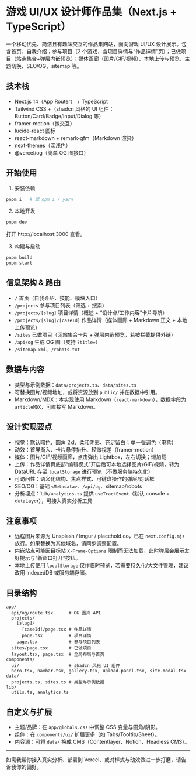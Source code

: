 # 游戏 UI/UX 设计师作品集（Next.js + TypeScript）

一个移动优先、简洁且有趣味交互的作品集网站，面向游戏 UI/UX 设计展示。包含首页、自我介绍；参与项目（2 个游戏，含项目详情与“作品详情”页）；已做项目（站点集合+弹层内嵌预览）；媒体画廊（图片/GIF/视频）、本地上传与预览、主题切换、SEO/OG、sitemap 等。

## 技术栈
- Next.js 14（App Router） + TypeScript
- Tailwind CSS +（shadcn 风格的 UI 组件：Button/Card/Badge/Input/Dialog 等）
- framer-motion（微交互）
- lucide-react 图标
- react-markdown + remark-gfm（Markdown 渲染）
- next-themes（深浅色）
- @vercel/og（简单 OG 图接口）

## 开始使用

1. 安装依赖
```bash
pnpm i   # 或 npm i / yarn
```

2. 本地开发
```bash
pnpm dev
```
打开 http://localhost:3000 查看。

3. 构建与启动
```bash
pnpm build
pnpm start
```

## 信息架构 & 路由
- `/` 首页（自我介绍、技能、模块入口）
- `/projects` 参与项目列表（筛选 + 搜索）
- `/projects/[slug]` 项目详情（概述 + “设计点/工作内容”卡片导航）
- `/projects/[slug]/[caseId]` 作品详情（媒体画廊 + Markdown 正文 + 本地上传预览）
- `/sites` 已做项目（网站集合卡片 + 弹层内嵌预览，若被拦截提供外链）
- `/api/og` 生成 OG 图（支持 `?title=`）
- `/sitemap.xml`、`/robots.txt`

## 数据与内容
- 类型与示例数据：`data/projects.ts`、`data/sites.ts`
- 可替换图片/视频地址，或将资源放到 `public/` 并在数据中引用。
- Markdown/MDX：本实现使用 Markdown（`react-markdown`），数据字段为 `articleMDX`，可直接写 Markdown。

## 设计实现要点
- 视觉：默认暗色、圆角 2xl、柔和阴影、充足留白；单一强调色（电紫）
- 动效：首屏渐入、卡片悬停抬升、轻微视差（framer-motion）
- 媒体：图片/GIF/视频画廊，点击弹出 Lightbox，左右切换；懒加载
- 上传：作品详情页底部“编辑模式”开启后可本地选择图片/GIF/视频，转为 DataURL 存至 `localStorage` 进行预览（不做服务端持久化）
- 可访问性：语义化结构、焦点样式、可键盘操作的弹层/对话框
- SEO/OG：基础 `<Metadata>`、`/api/og`、sitemap/robots
- 分析埋点：`lib/analytics.ts` 提供 `useTrackEvent`（默认 console + dataLayer），可接入真实分析工具

## 注意事项
- 远程图片来源为 Unsplash / Imgur / placehold.co，已在 `next.config.mjs` 放行。如果替换为其他域名，请同步调整配置。
- 内嵌站点可能因目标站 `X-Frame-Options` 限制而无法加载，此时弹层会展示友好提示与“新窗口打开”按钮。
- 本地上传使用 `localStorage` 仅作临时预览，若需要持久化/大文件管理，建议改用 IndexedDB 或服务端存储。

## 目录结构
```
app/
  api/og/route.tsx      # OG 图片 API
  projects/
    [slug]/
      [caseId]/page.tsx # 作品详情
      page.tsx          # 项目详情
    page.tsx            # 参与项目列表
  sites/page.tsx        # 已做项目
  layout.tsx, page.tsx  # 全局布局与首页
components/
  ui/                   # shadcn 风格 UI 组件
  hero.tsx, navbar.tsx, gallery.tsx, upload-panel.tsx, site-modal.tsx
data/
  projects.ts, sites.ts # 类型与示例数据
lib/
  utils.ts, analytics.ts
```

## 自定义与扩展
- 主题/品牌：在 `app/globals.css` 中调整 CSS 变量与圆角/阴影。
- 组件：在 `components/ui/` 扩展更多（如 Tabs/Tooltip/Sheet）。
- 内容源：可将 `data/` 换成 CMS（Contentlayer、Notion、Headless CMS）。

---
如需我帮你接入真实分析、部署到 Vercel、或对样式与动效做进一步打磨，请告诉我你的偏好。
